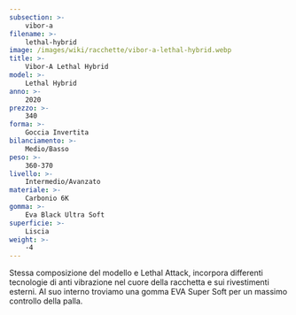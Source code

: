 ```yaml
---
subsection: >-
    vibor-a
filename: >-
    lethal-hybrid
image: /images/wiki/racchette/vibor-a-lethal-hybrid.webp
title: >-
    Vibor-A Lethal Hybrid
model: >-
    Lethal Hybrid
anno: >-
    2020
prezzo: >-
    340
forma: >-
    Goccia Invertita
bilanciamento: >-
    Medio/Basso
peso: >-
    360-370
livello: >-
    Intermedio/Avanzato
materiale: >-
    Carbonio 6K
gomma: >-
    Eva Black Ultra Soft
superficie: >-
    Liscia
weight: >-
    -4
---
```

Stessa composizione del modello e Lethal Attack, incorpora differenti tecnologie di anti vibrazione nel cuore della racchetta e sui rivestimenti esterni. Al suo interno troviamo una gomma EVA Super Soft per un massimo controllo della palla.